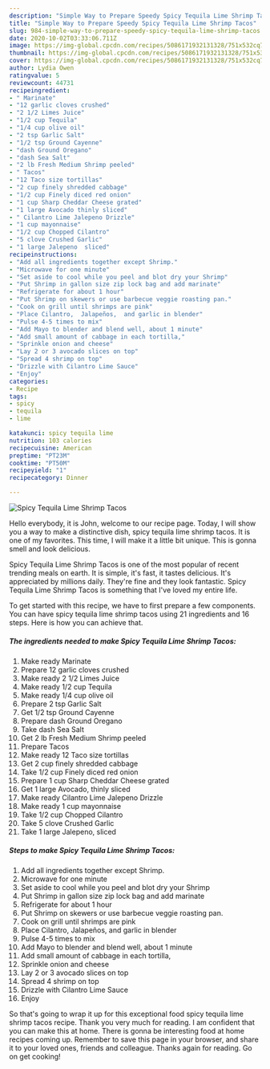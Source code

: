 ```yaml
---
description: "Simple Way to Prepare Speedy Spicy Tequila Lime Shrimp Tacos"
title: "Simple Way to Prepare Speedy Spicy Tequila Lime Shrimp Tacos"
slug: 984-simple-way-to-prepare-speedy-spicy-tequila-lime-shrimp-tacos
date: 2020-10-02T03:33:06.711Z
image: https://img-global.cpcdn.com/recipes/5086171932131328/751x532cq70/spicy-tequila-lime-shrimp-tacos-recipe-main-photo.jpg
thumbnail: https://img-global.cpcdn.com/recipes/5086171932131328/751x532cq70/spicy-tequila-lime-shrimp-tacos-recipe-main-photo.jpg
cover: https://img-global.cpcdn.com/recipes/5086171932131328/751x532cq70/spicy-tequila-lime-shrimp-tacos-recipe-main-photo.jpg
author: Lydia Owen
ratingvalue: 5
reviewcount: 44731
recipeingredient:
- " Marinate"
- "12 garlic cloves crushed"
- "2 1/2 Limes Juice"
- "1/2 cup Tequila"
- "1/4 cup olive oil"
- "2 tsp Garlic Salt"
- "1/2 tsp Ground Cayenne"
- "dash Ground Oregano"
- "dash Sea Salt"
- "2 lb Fresh Medium Shrimp peeled"
- " Tacos"
- "12 Taco size tortillas"
- "2 cup finely shredded cabbage"
- "1/2 cup Finely diced red onion"
- "1 cup Sharp Cheddar Cheese grated"
- "1 large Avocado thinly sliced"
- " Cilantro Lime Jalepeno Drizzle"
- "1 cup mayonnaise"
- "1/2 cup Chopped Cilantro"
- "5 clove Crushed Garlic"
- "1 large Jalepeno  sliced"
recipeinstructions:
- "Add all ingredients together except Shrimp."
- "Microwave for one minute"
- "Set aside to cool while you peel and blot dry your Shrimp"
- "Put Shrimp in gallon size zip lock bag and add marinate"
- "Refrigerate for about 1 hour"
- "Put Shrimp on skewers or use barbecue veggie roasting pan."
- "Cook on grill until shrimps are pink"
- "Place Cilantro,  Jalapeños,  and garlic in blender"
- "Pulse 4-5 times to mix"
- "Add Mayo to blender and blend well, about 1 minute"
- "Add small amount of cabbage in each tortilla,"
- "Sprinkle onion and cheese"
- "Lay 2 or 3 avocado slices on top"
- "Spread 4 shrimp on top"
- "Drizzle with Cilantro Lime Sauce"
- "Enjoy"
categories:
- Recipe
tags:
- spicy
- tequila
- lime

katakunci: spicy tequila lime 
nutrition: 103 calories
recipecuisine: American
preptime: "PT23M"
cooktime: "PT50M"
recipeyield: "1"
recipecategory: Dinner

---
```



![Spicy Tequila Lime Shrimp Tacos](https://img-global.cpcdn.com/recipes/5086171932131328/751x532cq70/spicy-tequila-lime-shrimp-tacos-recipe-main-photo.jpg)

Hello everybody, it is John, welcome to our recipe page. Today, I will show you a way to make a distinctive dish, spicy tequila lime shrimp tacos. It is one of my favorites. This time, I will make it a little bit unique. This is gonna smell and look delicious.

Spicy Tequila Lime Shrimp Tacos is one of the most popular of recent trending meals on earth. It is simple, it's fast, it tastes delicious. It's appreciated by millions daily. They're fine and they look fantastic. Spicy Tequila Lime Shrimp Tacos is something that I've loved my entire life.




To get started with this recipe, we have to first prepare a few components. You can have spicy tequila lime shrimp tacos using 21 ingredients and 16 steps. Here is how you can achieve that.

<!--inarticleads1-->

##### The ingredients needed to make Spicy Tequila Lime Shrimp Tacos:

1. Make ready  Marinate
1. Prepare 12 garlic cloves crushed
1. Make ready 2 1/2 Limes Juice
1. Make ready 1/2 cup Tequila
1. Make ready 1/4 cup olive oil
1. Prepare 2 tsp Garlic Salt
1. Get 1/2 tsp Ground Cayenne
1. Prepare dash Ground Oregano
1. Take dash Sea Salt
1. Get 2 lb Fresh Medium Shrimp peeled
1. Prepare  Tacos
1. Make ready 12 Taco size tortillas
1. Get 2 cup finely shredded cabbage
1. Take 1/2 cup Finely diced red onion
1. Prepare 1 cup Sharp Cheddar Cheese grated
1. Get 1 large Avocado, thinly sliced
1. Make ready  Cilantro Lime Jalepeno Drizzle
1. Make ready 1 cup mayonnaise
1. Take 1/2 cup Chopped Cilantro
1. Take 5 clove Crushed Garlic
1. Take 1 large Jalepeno,  sliced




<!--inarticleads2-->

##### Steps to make Spicy Tequila Lime Shrimp Tacos:

1. Add all ingredients together except Shrimp.
1. Microwave for one minute
1. Set aside to cool while you peel and blot dry your Shrimp
1. Put Shrimp in gallon size zip lock bag and add marinate
1. Refrigerate for about 1 hour
1. Put Shrimp on skewers or use barbecue veggie roasting pan.
1. Cook on grill until shrimps are pink
1. Place Cilantro,  Jalapeños,  and garlic in blender
1. Pulse 4-5 times to mix
1. Add Mayo to blender and blend well, about 1 minute
1. Add small amount of cabbage in each tortilla,
1. Sprinkle onion and cheese
1. Lay 2 or 3 avocado slices on top
1. Spread 4 shrimp on top
1. Drizzle with Cilantro Lime Sauce
1. Enjoy




So that's going to wrap it up for this exceptional food spicy tequila lime shrimp tacos recipe. Thank you very much for reading. I am confident that you can make this at home. There is gonna be interesting food at home recipes coming up. Remember to save this page in your browser, and share it to your loved ones, friends and colleague. Thanks again for reading. Go on get cooking!
